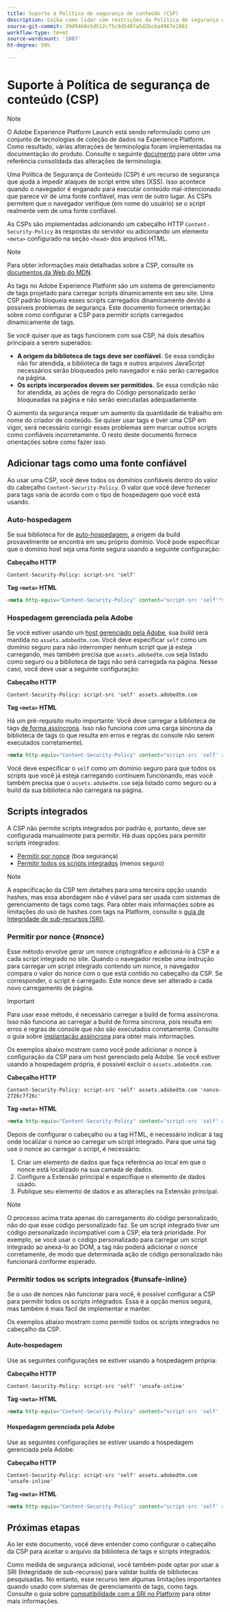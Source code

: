 ```yaml
---
title: Suporte à Política de segurança de conteúdo (CSP)
description: Saiba como lidar com restrições da Política de segurança de conteúdo (CSP) ao integrar seu site com tags no Adobe Experience Platform.
source-git-commit: 39d9468e5d512c75c9d540fa5d2bcba4967e2881
workflow-type: tm+mt
source-wordcount: '1087'
ht-degree: 59%

---
```


# Suporte à Política de segurança de conteúdo (CSP)

>[!NOTE]
>
>O Adobe Experience Platform Launch está sendo reformulado como um conjunto de tecnologias de coleção de dados na Experience Platform. Como resultado, várias alterações de terminologia foram implementadas na documentação do produto. Consulte o seguinte [documento](../../term-updates.md) para obter uma referência consolidada das alterações de terminologia.

Uma Política de Segurança de Conteúdo (CSP) é um recurso de segurança que ajuda a impedir ataques de script entre sites (XSS). Isso acontece quando o navegador é enganado para executar conteúdo mal-intencionado que parece vir de uma fonte confiável, mas vem de outro lugar. As CSPs permitem que o navegador verifique (em nome do usuário) se o script realmente vem de uma fonte confiável.

As CSPs são implementadas adicionando um cabeçalho HTTP `Content-Security-Policy` às respostas do servidor ou adicionando um elemento `<meta>` configurado na seção `<head>` dos arquivos HTML.

>[!NOTE]
>
> Para obter informações mais detalhadas sobre a CSP, consulte os [documentos da Web do MDN](https://developer.mozilla.org/pt/docs/Web/HTTP/CSP).

As tags no Adobe Experience Platform são um sistema de gerenciamento de tags projetado para carregar scripts dinamicamente em seu site. Uma CSP padrão bloqueia esses scripts carregados dinamicamente devido a possíveis problemas de segurança. Este documento fornece orientação sobre como configurar a CSP para permitir scripts carregados dinamicamente de tags.

Se você quiser que as tags funcionem com sua CSP, há dois desafios principais a serem superados:

* **A origem da biblioteca de tags deve ser confiável.** Se essa condição não for atendida, a biblioteca de tags e outros arquivos JavaScript necessários serão bloqueados pelo navegador e não serão carregados na página.
* **Os scripts incorporados devem ser permitidos.** Se essa condição não for atendida, as ações de regra do Código personalizado serão bloqueadas na página e não serão executadas adequadamente.

O aumento da segurança requer um aumento da quantidade de trabalho em nome do criador de conteúdo. Se quiser usar tags e tiver uma CSP em vigor, será necessário corrigir esses problemas sem marcar outros scripts como confiáveis incorretamente. O resto deste documento fornece orientações sobre como fazer isso.

## Adicionar tags como uma fonte confiável

Ao usar uma CSP, você deve todos os domínios confiáveis dentro do valor do cabeçalho `Content-Security-Policy`. O valor que você deve fornecer para tags varia de acordo com o tipo de hospedagem que você está usando.

### Auto-hospedagem

Se sua biblioteca for de [auto-hospedagem](../publishing/hosts/self-hosting-libraries.md), a origem da build provavelmente se encontra em seu próprio domínio. Você pode especificar que o domínio host seja uma fonte segura usando a seguinte configuração:

**Cabeçalho HTTP**

```http
Content-Security-Policy: script-src 'self'
```

**Tag `<meta>` HTML**

```html
<meta http-equiv="Content-Security-Policy" content="script-src 'self'">
```

### Hospedagem gerenciada pela Adobe

Se você estiver usando um [host gerenciado pela Adobe](../publishing/hosts/managed-by-adobe-host.md), sua build será mantida no `assets.adobedtm.com`. Você deve especificar `self` como um domínio seguro para não interromper nenhum script que já esteja carregando, mas também precisa que `assets.adobedtm.com` seja listado como seguro ou a biblioteca de tags não será carregada na página. Nesse caso, você deve usar a seguinte configuração:

**Cabeçalho HTTP**

```http
Content-Security-Policy: script-src 'self' assets.adobedtm.com
```

**Tag `<meta>` HTML**


Há um pré-requisito muito importante: Você deve carregar a biblioteca de tags [de forma assíncrona](https://experienceleague.adobe.com/docs/launch/using/reference/client-side-info/asynchronous-deployment.html?lang=pt-BR). Isso não funciona com uma carga síncrona da biblioteca de tags (o que resulta em erros e regras do console não serem executados corretamente).

```html
<meta http-equiv="Content-Security-Policy" content="script-src 'self' assets.adobedtm.com">
```

Você deve especificar o `self` como um domínio seguro para que todos os scripts que você já esteja carregando continuem funcionando, mas você também precisa que o `assets.adobedtm.com` seja listado como seguro ou a build da sua biblioteca não carregará na página.

## Scripts integrados

A CSP não permite scripts integrados por padrão e, portanto, deve ser configurada manualmente para permitir. Há duas opções para permitir scripts integrados:

* [Permitir por nonce](#nonce) (boa segurança)
* [Permitir todos os scripts integrados](#unsafe-inline) (menos seguro)

>[!NOTE]
>
>A especificação da CSP tem detalhes para uma terceira opção usando hashes, mas essa abordagem não é viável para ser usada com sistemas de gerenciamento de tags como tags. Para obter mais informações sobre as limitações do uso de hashes com tags na Platform, consulte o [guia de Integridade de sub-recursos (SRI)](./sri.md).

### Permitir por nonce {#nonce}

Esse método envolve gerar um nonce criptográfico e adicioná-lo à CSP e a cada script integrado no site. Quando o navegador recebe uma instrução para carregar um script integrado contendo um nonce, o navegador compara o valor do nonce com o que está contido no cabeçalho da CSP. Se corresponder, o script é carregado. Este nonce deve ser alterado a cada novo carregamento de página.

>[!IMPORTANT]
>
>Para usar esse método, é necessário carregar a build de forma assíncrona. Isso não funciona ao carregar a build de forma síncrona, pois resulta em erros e regras de console que não são executados corretamente. Consulte o guia sobre [implantação assíncrona](./asynchronous-deployment.md) para obter mais informações.

Os exemplos abaixo mostram como você pode adicionar o nonce à configuração da CSP para um host gerenciado pela Adobe. Se você estiver usando a hospedagem própria, é possível excluir o `assets.adobedtm.com`.

**Cabeçalho HTTP**

```http
Content-Security-Policy: script-src 'self' assets.adobedtm.com 'nonce-2726c7f26c'
```

**Tag `<meta>` HTML**

```html
<meta http-equiv="Content-Security-Policy" content="script-src 'self' assets.adobedtm.com 'nonce-2726c7f26c'">
```

Depois de configurar o cabeçalho ou a tag HTML, é necessário indicar à tag onde localizar o nonce ao carregar um script integrado. Para que uma tag use o nonce ao carregar o script, é necessário:

1. Criar um elemento de dados que faça referência ao local em que o nonce está localizado na sua camada de dados.
1. Configure a Extensão principal e especifique o elemento de dados usado.
1. Publique seu elemento de dados e as alterações na Extensão principal.

>[!NOTE]
>
>O processo acima trata apenas do carregamento do código personalizado, não do que esse código personalizado faz. Se um script integrado tiver um código personalizado incompatível com a CSP, ela terá prioridade. Por exemplo, se você usar o código personalizado para carregar um script integrado ao anexá-lo ao DOM, a tag não poderá adicionar o nonce corretamente, de modo que determinada ação de código personalizado não funcionará conforme esperado.

### Permitir todos os scripts integrados {#unsafe-inline}

Se o uso de nonces não funcionar para você, é possível configurar a CSP para permitir todos os scripts integrados. Essa é a opção menos segura, mas também é mais fácil de implementar e manter.

Os exemplos abaixo mostram como permitir todos os scripts integrados no cabeçalho da CSP.

#### Auto-hospedagem

Use as seguintes configurações se estiver usando a hospedagem própria:

**Cabeçalho HTTP**

```http
Content-Security-Policy: script-src 'self' 'unsafe-inline'
```

**Tag `<meta>` HTML**

```html
<meta http-equiv="Content-Security-Policy" content="script-src 'self' 'unsafe-inline'">
```

#### Hospedagem gerenciada pela Adobe

Use as seguintes configurações se estiver usando a hospedagem gerenciada pela Adobe:

**Cabeçalho HTTP**

```http
Content-Security-Policy: script-src 'self' assets.adobedtm.com 'unsafe-inline'
```

**Tag `<meta>` HTML**

```html
<meta http-equiv="Content-Security-Policy" content="script-src 'self' assets.adobedtm.com 'unsafe-inline'">
```

## Próximas etapas

Ao ler este documento, você deve entender como configurar o cabeçalho da CSP para aceitar o arquivo da biblioteca de tags e scripts integrados.

Como medida de segurança adicional, você também pode optar por usar a SRI (Integridade de sub-recursos) para validar builds de bibliotecas pesquisadas. No entanto, esse recurso tem algumas limitações importantes quando usado com sistemas de gerenciamento de tags, como tags. Consulte o guia sobre [compatibilidade com a SRI no Platform](./sri.md) para obter mais informações.
